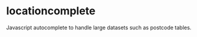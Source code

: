 locationcomplete
================

Javascript autocomplete to handle large datasets such as postcode tables.
